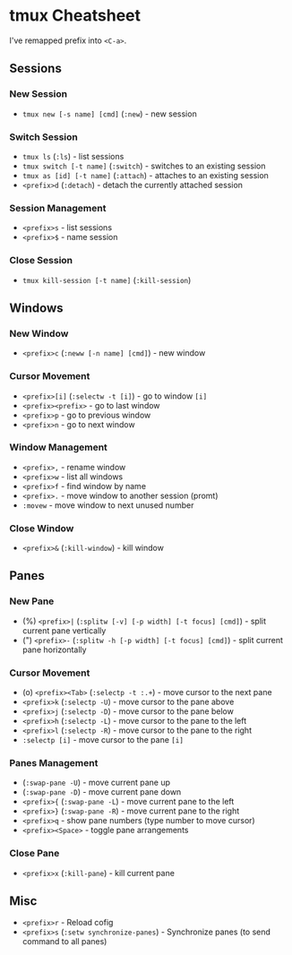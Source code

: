 # tmux Cheatsheet

I've remapped prefix into `<C-a>`.

## Sessions

### New Session

* `tmux new [-s name] [cmd]` (`:new`) - new session

### Switch Session

* `tmux ls` (`:ls`) - list sessions
* `tmux switch [-t name]` (`:switch`) - switches to an existing session
* `tmux as [id] [-t name]` (`:attach`) - attaches to an existing session
* `<prefix>d` (`:detach`) - detach the currently attached session

### Session Management

* `<prefix>s` - list sessions
* `<prefix>$` - name session

### Close Session

* `tmux kill-session [-t name]` (`:kill-session`)

## Windows

### New Window

* `<prefix>c` (`:neww [-n name] [cmd]`) - new window

### Cursor Movement

* `<prefix>[i]` (`:selectw -t [i]`) - go to window `[i]`
* `<prefix><prefix>` - go to last window
* `<prefix>p` - go to previous window
* `<prefix>n` - go to next window

### Window Management

* `<prefix>,` - rename window
* `<prefix>w` - list all windows
* `<prefix>f` - find window by name
* `<prefix>.` - move window to another session (promt)
* `:movew` - move window to next unused number

### Close Window

* `<prefix>&` (`:kill-window`) - kill window

## Panes

### New Pane

* (%) `<prefix>|` (`:splitw [-v] [-p width] [-t focus] [cmd]`) - split current pane vertically
* (") `<prefix>-` (`:splitw -h [-p width] [-t focus] [cmd]`) - split current pane horizontally

### Cursor Movement

* (o) `<prefix><Tab>` (`:selectp -t :.+`) - move cursor to the next pane
* `<prefix>k` (`:selectp -U`) - move cursor to the pane above
* `<prefix>j` (`:selectp -D`) - move cursor to the pane below
* `<prefix>h` (`:selectp -L`) - move cursor to the pane to the left
* `<prefix>l` (`:selectp -R`) - move cursor to the pane to the right
* `:selectp [i]` - move cursor to the pane `[i]`

### Panes Management

* (`:swap-pane -U`) - move current pane up
* (`:swap-pane -D`) - move current pane down
* `<prefix>{` (`:swap-pane -L`) - move current pane to the left
* `<prefix>}` (`:swap-pane -R`) - move current pane to the right
* `<prefix>q` - show pane numbers (type number to move cursor)
* `<prefix><Space>` - toggle pane arrangements

### Close Pane

* `<prefix>x` (`:kill-pane`) - kill current pane

## Misc

* `<prefix>r` - Reload cofig
* `<prefix>s` (`:setw synchronize-panes`) - Synchronize panes (to send command to all panes)


